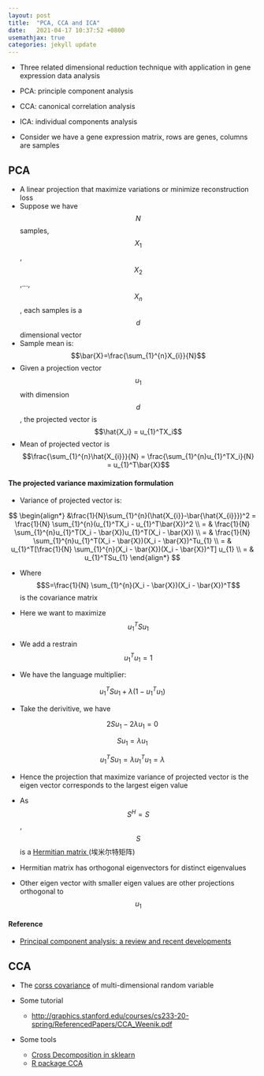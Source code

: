 ```yaml
---
layout: post
title:  "PCA, CCA and ICA"
date:   2021-04-17 10:37:52 +0800
usemathjax: true
categories: jekyll update
---
```


- Three related dimensional reduction technique with application in gene expression data analysis
- PCA: principle component analysis
- CCA: canonical correlation analysis
- ICA: individual components analysis

- Consider we have a gene expression matrix, rows are genes, columns are samples

## PCA
- A linear projection that maximize variations or minimize reconstruction loss
- Suppose we have $$N$$ samples, $$X_1$$,$$X_2$$,...,$$X_n$$, each samples is a $$d$$ dimensional vector
- Sample mean is:  $$\bar{X}=\frac{\sum_{1}^{n}X_{i}}{N}$$
- Given a projection vector $$u_1$$ with dimension $$d$$, the projected vector is $$\hat{X_i} = u_{1}^TX_i$$ 
- Mean of projected vector is  $$\frac{\sum_{1}^{n}\hat{X_{i}}}{N} = \frac{\sum_{1}^{n}u_{1}^TX_i}{N} = u_{1}^T\bar{X}$$

#### The projected variance maximization formulation
- Variance of projected vector is:

$$
\begin{align*}
  &\frac{1}{N}\sum_{1}^{n}(\hat{X_{i}}-\bar{\hat{X_{i}}})^2 = \frac{1}{N} \sum_{1}^{n}(u_{1}^TX_i - u_{1}^T\bar{X})^2 \\
= & \frac{1}{N} \sum_{1}^{n}u_{1}^T(X_i - \bar{X})u_{1}^T(X_i - \bar{X}) \\
= & \frac{1}{N} \sum_{1}^{n}u_{1}^T(X_i - \bar{X})(X_i - \bar{X})^Tu_{1} \\
= & u_{1}^T[\frac{1}{N} \sum_{1}^{n}(X_i - \bar{X})(X_i - \bar{X})^T] u_{1} \\
= & u_{1}^TSu_{1}
\end{align*}
$$

- Where $$S=\frac{1}{N} \sum_{1}^{n}(X_i - \bar{X})(X_i - \bar{X})^T$$ is the covariance matrix

- Here we want to maximize $$u_{1}^TSu_{1}$$

- We add a restrain $$u_{1}^Tu_{1}=1$$  

- We have the language multiplier:

 $$u_{1}^TSu_{1} + \lambda(1-u_{1}^Tu_{1})$$

 - Take the derivitive, we have

 $$2Su_{1} - 2\lambda u_{1} = 0$$

 $$Su_{1} = \lambda u_{1} $$

 $$u_{1}^TSu_{1} = \lambda u_{1}^Tu_{1} = \lambda$$

 - Hence the projection that maximize variance of projected vector is the eigen vector corresponds to the largest eigen value 

 - As $$S^H=S$$, $$S$$ is a [Hermitian matrix ](https://en.wikipedia.org/wiki/Hermitian_matrix)(埃米尔特矩阵)
 
 - Hermitian matrix has orthogonal eigenvectors for distinct eigenvalues

 - Other eigen vector with smaller eigen values are other projections orthogonal to $$u_1$$

#### Reference
- [Principal component analysis: a review and recent developments](https://royalsocietypublishing.org/doi/10.1098/rsta.2015.0202)

## CCA
- The [corss covariance](https://en.wikipedia.org/wiki/Cross-covariance_matrix) of multi-dimensional random variable

- Some tutorial
  - <http://graphics.stanford.edu/courses/cs233-20-spring/ReferencedPapers/CCA_Weenik.pdf>

- Some tools
  - [Cross Decomposition in sklearn](https://scikit-learn.org/stable/modules/cross_decomposition.html)
  - [R package CCA](https://cran.r-project.org/web/packages/CCA/index.html)




